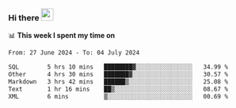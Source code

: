### Hi there <a href="https://www.gautamkrishnar.com/"><img src="https://media.giphy.com/media/hvRJCLFzcasrR4ia7z/giphy.gif" width="25px"></a>

📊 **This week I spent my time on**

<!--START_SECTION:waka-->

```txt
From: 27 June 2024 - To: 04 July 2024

SQL        5 hrs 10 mins   ████████▓░░░░░░░░░░░░░░░░   34.99 %
Other      4 hrs 30 mins   ███████▓░░░░░░░░░░░░░░░░░   30.57 %
Markdown   3 hrs 42 mins   ██████▒░░░░░░░░░░░░░░░░░░   25.08 %
Text       1 hr 16 mins    ██▒░░░░░░░░░░░░░░░░░░░░░░   08.67 %
XML        6 mins          ▒░░░░░░░░░░░░░░░░░░░░░░░░   00.69 %
```

<!--END_SECTION:waka-->
